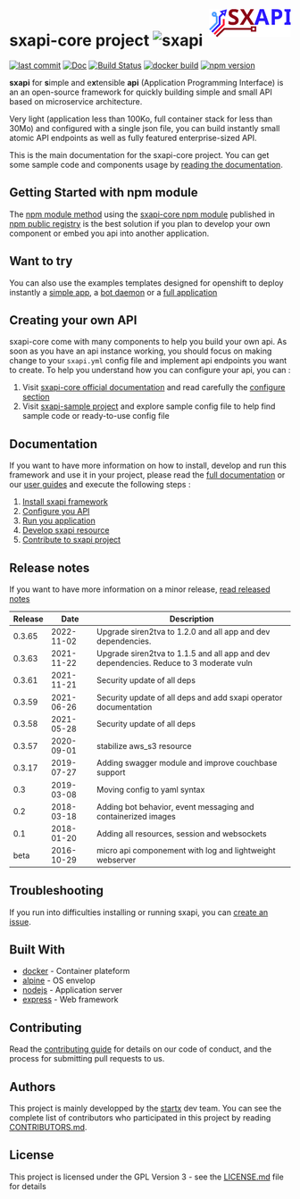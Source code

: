 <img align="right" height="50" src="https://raw.githubusercontent.com/startxfr/sxapi-core/v0.3.65-npm/docs/assets/logo.svg?sanitize=true">

# sxapi-core project ![sxapi](https://img.shields.io/badge/latest-v0.3.65-blue.svg)

[![last commit](https://img.shields.io/github/last-commit/startxfr/sxapi-core.svg)](https://github.com/startxfr/sxapi-core)
[![Doc](https://readthedocs.org/projects/sxapi-core/badge)](https://sxapi-core.readthedocs.io)
[![Build Status](https://travis-ci.org/startxfr/sxapi-core.svg?branch=testing)](https://travis-ci.org/startxfr/sxapi-core)
[![docker build](https://img.shields.io/docker/build/startx/sxapi.svg)](https://hub.docker.com/r/startx/sxapi/)
[![npm version](https://badge.fury.io/js/sxapi-core.svg)](https://www.npmjs.com/package/sxapi-core)

**sxapi** for **s**imple and e**x**tensible **api** (Application Programming Interface) is an an open-source framework for quickly building simple and small API based on microservice architecture.

Very light (application less than 100Ko, full container stack for less than 30Mo) and configured with a single json file, you can build instantly small atomic API endpoints as well as fully featured enterprise-sized API.

This is the main documentation for the sxapi-core project. You can get some sample code and components usage by [reading the documentation](https://sxapi-core.readthedocs.io).

## Getting Started with npm module

The [npm module method](https://github.com/startxfr/sxapi-core/tree/v0.3.65-npm/docs/guides/USE_npm.md) using the [sxapi-core npm module](https://www.npmjs.com/package/sxapi-core) published in [npm public registry](https://www.npmjs.com) is the best solution if you plan to develop your own component or embed you api into another application. 

## Want to try


You can also use the examples templates designed for openshift to deploy instantly a
[simple app](./examples/okd-app_example-simple.template.yml), a
[bot daemon](./examples/okd-app_example-bot.template.yml) or a
[full application](./examples/okd-app_example-full.template.yml)

## Creating your own API

sxapi-core come with many components to help you build your own api. As soon as you have an api instance working, you should focus on making change to your `sxapi.yml` config file and implement api endpoints you want to create.
To help you understand how you can configure your api, you can :

1. Visit [sxapi-core official documentation](https://github.com/startxfr/sxapi-core/tree/v0.3.65-npm/docs/README.md) and read carefully the [configure section](https://github.com/startxfr/sxapi-core/tree/v0.3.65-npm/docs/guides/2.Configure.md)
2. Visit [sxapi-sample project](https://github.com/startxfr/sxapi-sample) and explore sample config file to help find sample code or ready-to-use config file

## Documentation

If you want to have more information on how to install, develop and run this framework and use it in your project, please read the [full documentation](https://github.com/startxfr/sxapi-core/tree/v0.3.65-npm/docs/README.md) or our [user guides](https://github.com/startxfr/sxapi-core/tree/v0.3.65-npm/docs/guides/README.md) and execute the following steps :

1. [Install sxapi framework](https://github.com/startxfr/sxapi-core/tree/v0.3.65-npm/docs/guides/1.Install.md)
2. [Configure you API](https://github.com/startxfr/sxapi-core/tree/v0.3.65-npm/docs/guides/2.Configure.md)
3. [Run you application](https://github.com/startxfr/sxapi-core/tree/v0.3.65-npm/docs/guides/3.Run.md)
4. [Develop sxapi resource](https://github.com/startxfr/sxapi-core/tree/v0.3.65-npm/docs/guides/4.Develop.md)
5. [Contribute to sxapi project](https://github.com/startxfr/sxapi-core/tree/v0.3.65-npm/docs/guides/5.Contribute.md)

## Release notes

If you want to have more information on a minor release, [read released notes](docs/releases.md)

| Release | Date       | Description                                                                            |
| ------- | ---------- | -------------------------------------------------------------------------------------- |
| 0.3.65  | 2022-11-02 | Upgrade siren2tva to 1.2.0 and all app and dev dependencies.                           |
| 0.3.63  | 2021-11-22 | Upgrade siren2tva to 1.1.5 and all app and dev dependencies. Reduce to 3 moderate vuln |
| 0.3.61  | 2021-11-21 | Security update of all deps                                                            |
| 0.3.59  | 2021-06-26 | Security update of all deps and add sxapi operator documentation                       |
| 0.3.58  | 2021-05-28 | Security update of all deps                                                            |
| 0.3.57  | 2020-09-01 | stabilize aws_s3 resource                                                              |
| 0.3.17  | 2019-07-27 | Adding swagger module and improve couchbase support                                    |
| 0.3     | 2019-03-08 | Moving config to yaml syntax                                                           |
| 0.2     | 2018-03-18 | Adding bot behavior, event messaging and containerized images                          |
| 0.1     | 2018-01-20 | Adding all resources, session and websockets                                           |
| beta    | 2016-10-29 | micro api componement with log and lightweight webserver                               |

## Troubleshooting

If you run into difficulties installing or running sxapi, you can [create an issue](https://github.com/startxfr/sxapi-core/issues/new).

## Built With

- [docker](https://www.docker.com/) - Container plateform
- [alpine](https://alpinelinux.org/) - OS envelop
- [nodejs](https://nodejs.org) - Application server
- [express](http://expressjs.com) - Web framework

## Contributing

Read the [contributing guide](https://github.com/startxfr/sxapi-core/tree/v0.3.65-npm/docs/guides/5.Contribute.md) for details on our code of conduct, and the process for submitting pull requests to us.

## Authors

This project is mainly developped by the [startx](https://www.startx.fr) dev team. You can see the complete list of contributors who participated in this project by reading [CONTRIBUTORS.md](https://github.com/startxfr/sxapi-core/tree/v0.3.65-npm/docs/CONTRIBUTORS.md).

## License

This project is licensed under the GPL Version 3 - see the [LICENSE.md](https://github.com/startxfr/sxapi-core/tree/v0.3.65-npm/docs/LICENSE.md) file for details
